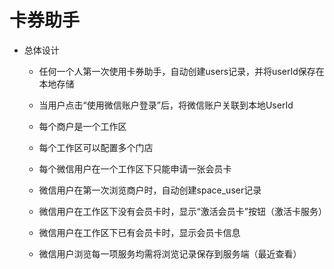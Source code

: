 # 卡券助手

- 总体设计

  - 任何一个人第一次使用卡券助手，自动创建users记录，并将userId保存在本地存储

  - 当用户点击“使用微信账户登录”后，将微信账户关联到本地UserId

  - 每个商户是一个工作区

  - 每个工作区可以配置多个门店

  - 每个微信用户在一个工作区下只能申请一张会员卡

  - 微信用户在第一次浏览商户时，自动创建space_user记录

  - 微信用户在工作区下没有会员卡时，显示“激活会员卡”按钮（激活卡服务）

  - 微信用户在工作区下已有会员卡时，显示会员卡信息

  - 微信用户浏览每一项服务均需将浏览记录保存到服务端（最近查看）